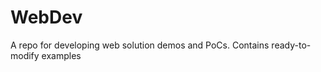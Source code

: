 WebDev
======

A repo for developing web solution demos and PoCs.
Contains ready-to-modify examples
